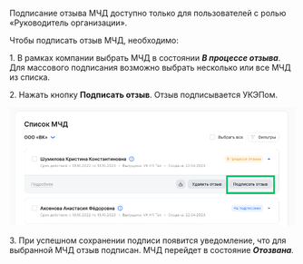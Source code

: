 Подписание отзыва МЧД доступно только для пользователей с ролью «Руководитель организации».

Чтобы подписать отзыв МЧД, необходимо:

1\. В рамках компании выбрать МЧД в состоянии ***В процессе отзыва***. Для массового подписания возможно выбрать несколько или все МЧД из списка.

2\. Нажать кнопку **Подписать отзыв**. Отзыв подписывается УКЭПом.

![17.png](./assets/17.png)

3\. При успешном сохранении подписи появится уведомление, что для выбранной МЧД отзыв подписан. МЧД перейдет в состояние ***Отозвана**.*